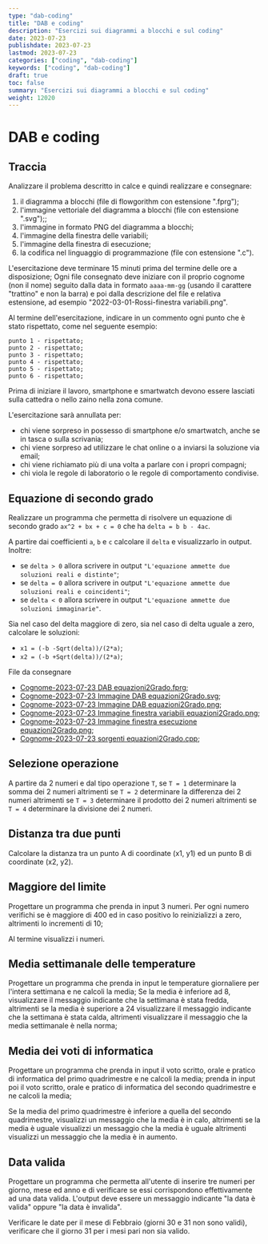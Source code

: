 ```yaml
---
type: "dab-coding"
title: "DAB e coding"
description: "Esercizi sui diagrammi a blocchi e sul coding"
date: 2023-07-23
publishdate: 2023-07-23
lastmod: 2023-07-23
categories: ["coding", "dab-coding"]
keywords: ["coding", "dab-coding"]
draft: true
toc: false
summary: "Esercizi sui diagrammi a blocchi e sul coding"
weight: 12020
---
```


# DAB e coding

## Traccia

Analizzare il problema descritto in calce e quindi realizzare e consegnare:

1. il diagramma a blocchi (file di flowgorithm con estensione ".fprg");
2. l'immagine vettoriale del diagramma a blocchi (file con estensione ".svg");;
3. l'immagine in formato PNG del diagramma a blocchi;
4. l'immagine della finestra delle variabili;
5. l'immagine della finestra di esecuzione;
6. la codifica nel linguaggio di programmazione (file con estensione ".c").

L'esercitazione deve terminare 15 minuti prima del termine delle ore a disposizione; Ogni file consegnato deve iniziare con il proprio cognome (non il nome) seguito dalla data in formato ``aaaa-mm-gg`` (usando il carattere "trattino" e non la barra) e poi dalla descrizione del file e relativa estensione, ad esempio "2022-03-01-Rossi-finestra variabili.png".

Al termine dell'esercitazione, indicare in un commento ogni punto che è stato rispettato, come nel seguente esempio:

```plaintext
punto 1 - rispettato;
punto 2 - rispettato;
punto 3 - rispettato;
punto 4 - rispettato;
punto 5 - rispettato;
punto 6 - rispettato;
```

Prima di iniziare il lavoro, smartphone e smartwatch devono essere lasciati sulla cattedra o nello zaino nella zona comune.

L'esercitazione sarà annullata per:

- chi viene sorpreso in possesso di smartphone e/o smartwatch, anche se in tasca o sulla scrivania;
- chi viene sorpreso ad utilizzare le chat online o a inviarsi la soluzione via email;
- chi viene richiamato più di una volta a parlare con i propri compagni;
- chi viola le regole di laboratorio o le regole di comportamento condivise.

## Equazione di secondo grado

Realizzare un programma che permetta di risolvere un equazione di secondo grado ``ax^2 + bx + c = 0`` che ha ``delta = b b - 4ac``.

A partire dai coefficienti ``a``, ``b`` e ``c`` calcolare il ``delta`` e visualizzarlo in output. Inoltre:

- se ``delta > 0`` allora scrivere in output ``"L'equazione ammette due soluzioni reali e distinte"``;
- se ``delta = 0`` allora scrivere in output ``"L'equazione ammette due soluzioni reali e coincidenti"``;
- se ``delta < 0`` allora scrivere in output ``"L'equazione ammette due soluzioni immaginarie"``.

Sia nel caso del delta maggiore di zero, sia nel caso di delta uguale a zero, calcolare le soluzioni:

- ``x1 = (-b -Sqrt(delta))/(2*a)``;
- ``x2 = (-b +Sqrt(delta))/(2*a)``;

File da consegnare

- [Cognome-2023-07-23 DAB equazioni2Grado.fprg](/static/coding/dab-coding/equazioni2Grado.fprg);
- [Cognome-2023-07-23 Immagine DAB equazioni2Grado.svg](/static/coding/dab-coding/equazioni2Grado.svg);
- [Cognome-2023-07-23 Immagine DAB equazioni2Grado.png](/static/coding/dab-coding/equazioni2Grado.png);
- [Cognome-2023-07-23 Immagine finestra variabili equazioni2Grado.png](/static/coding/dab-coding/equazioni2Grado-variabili.png);
- [Cognome-2023-07-23 Immagine finestra esecuzione equazioni2Grado.png](/static/coding/dab-coding/equazioni2Grado-esecuzione.png);
- [Cognome-2023-07-23 sorgenti equazioni2Grado.cpp](/static/coding/dab-coding/equazioni2Grado.cpp);

## Selezione operazione

A partire da 2 numeri e dal tipo operazione ``T``, se ``T = 1`` determinare la somma dei 2 numeri altrimenti se ``T = 2`` determinare la differenza dei 2 numeri altrimenti se ``T = 3`` determinare il prodotto dei 2 numeri altrimenti se ``T = 4`` determinare la divisione dei 2 numeri.

## Distanza tra due punti

Calcolare la distanza tra un punto A di coordinate (x1, y1) ed un punto B di coordinate (x2, y2).

## Maggiore del limite

Progettare un programma che prenda in input 3 numeri. Per ogni numero verifichi se è maggiore di 400 ed in caso positivo lo reinizializzi a zero, altrimenti lo incrementi di 10;

Al termine visualizzi i numeri.

## Media settimanale delle temperature

Progettare un programma che prenda in input le temperature giornaliere per l'intera settimana e ne calcoli la media; Se la media è inferiore ad 8,
visualizzare il messaggio indicante che la settimana è stata fredda, altrimenti se la media è superiore a 24 visualizzare il messaggio indicante che la settimana è stata calda, altrimenti visualizzare il messaggio che la media settimanale è nella norma;

## Media dei voti di informatica

Progettare un programma che prenda in input il voto scritto, orale e pratico di informatica del primo quadrimestre e ne calcoli la media; prenda in input poi il voto scritto, orale e pratico di informatica del secondo quadrimestre e ne calcoli la media;

Se la media del primo quadrimestre è inferiore a quella del secondo quadrimestre, visualizzi un messaggio che la media è in calo, altrimenti se la media è uguale visualizzi un messaggio che la media è uguale altrimenti visualizzi un messaggio che la media è in aumento.

## Data valida

Progettare un programma che permetta all'utente di inserire tre numeri per giorno, mese ed anno e di verificare se essi corrispondono effettivamente ad una data valida. L'output deve essere un messaggio indicante "la data è valida" oppure "la data è invalida".

Verificare le date per il mese di Febbraio (giorni 30 e 31 non sono validi), verificare che il giorno 31 per i mesi pari non sia valido.
